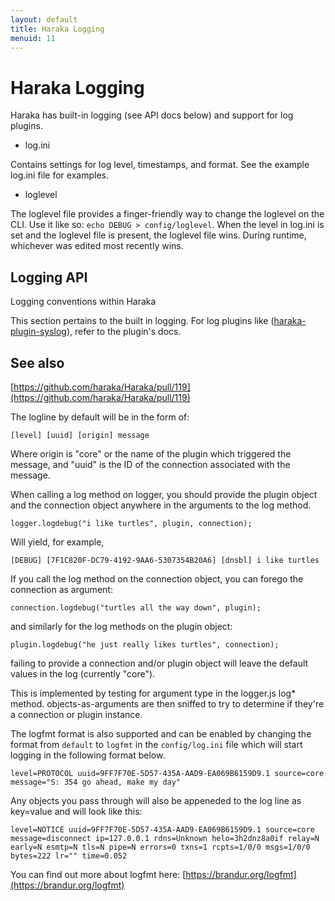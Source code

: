 ```yaml
---
layout: default
title: Haraka Logging
menuid: 11
---
```

# Haraka Logging

Haraka has built-in logging (see API docs below) and support for log plugins.

* log.ini

Contains settings for log level, timestamps, and format. See the example log.ini file for examples.

* loglevel

The loglevel file provides a finger-friendly way to change the loglevel on the CLI. Use it like so: `echo DEBUG > config/loglevel`. When the level in log.ini is set and the loglevel file is present, the loglevel file wins. During runtime, whichever was edited most recently wins.


## Logging API

Logging conventions within Haraka

This section pertains to the built in logging. For log plugins like ([haraka-plugin-syslog](https://github.com/haraka/haraka-plugin-syslog)), refer to the plugin's docs.

See also
------------------
[https://github.com/haraka/Haraka/pull/119](https://github.com/haraka/Haraka/pull/119)

The logline by default will be in the form of:

    [level] [uuid] [origin] message

Where origin is "core" or the name of the plugin which
triggered the message, and "uuid" is the ID of the
connection associated with the message.

When calling a log method on logger, you should provide the
plugin object and the connection object anywhere in the arguments
to the log method.

    logger.logdebug("i like turtles", plugin, connection);

Will yield, for example,

    [DEBUG] [7F1C820F-DC79-4192-9AA6-5307354B20A6] [dnsbl] i like turtles

If you call the log method on the connection object, you can
forego the connection as argument:

    connection.logdebug("turtles all the way down", plugin);

and similarly for the log methods on the plugin object:

    plugin.logdebug("he just really likes turtles", connection);

failing to provide a connection and/or plugin object will leave
the default values in the log (currently "core").

This is implemented by testing for argument type in
the logger.js log\* method. objects-as-arguments are then sniffed
to try to determine if they're a connection or plugin instance.

The logfmt format is also supported and can be enabled by changing the format
from `default` to `logfmt` in the `config/log.ini` file which will
start logging in the following format below.

    level=PROTOCOL uuid=9FF7F70E-5D57-435A-AAD9-EA069B6159D9.1 source=core message="S: 354 go ahead, make my day"

Any objects you pass through will also be appeneded to the log line as
key=value and will look like this:

    level=NOTICE uuid=9FF7F70E-5D57-435A-AAD9-EA069B6159D9.1 source=core message=disconnect ip=127.0.0.1 rdns=Unknown helo=3h2dnz8a0if relay=N early=N esmtp=N tls=N pipe=N errors=0 txns=1 rcpts=1/0/0 msgs=1/0/0 bytes=222 lr="" time=0.052

You can find out more about logfmt here: [https://brandur.org/logfmt](https://brandur.org/logfmt)

